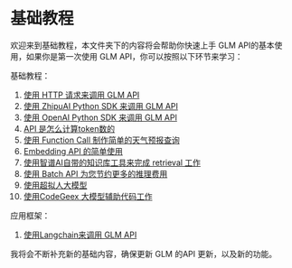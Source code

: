 # 基础教程

欢迎来到基础教程，本文件夹下的内容将会帮助你快速上手 GLM API的基本使用，如果你是第一次使用 GLM API，你可以按照以下环节来学习：

基础教程：

1. [使用 HTTP 请求来调用 GLM API](glm_http_request.ipynb)
2. [使用 ZhipuAI Python SDK 来调用 GLM API](glm_pysdk.ipynb)
3. [使用 OpenAI Python SDK 来调用 GLM API](glm_openai_sdk.ipynb)
4. [API 是怎么计算token数的](glm_token_count.ipynb)
5. [使用 Function Call 制作简单的天气预报查询](glm_function_call.ipynb)
6. [Embedding API 的简单使用](glm_embedding_pysdk.ipynb)
7. [使用智谱AI自带的知识库工具来完成 retrieval 工作](glm_retrieval.ipynb)
8. [使用 Batch API 为您节约更多的推理费用](glm_batch_api.ipynb)
9. [使用超拟人大模型](character_glm_pysdk.ipynb)
10. [使用CodeGeex 大模型辅助代码工作](codegeex.ipynb)

应用框架：

1. [使用Langchain来调用 GLM API](glm_langchain.ipynb)

我将会不断补充新的基础内容，确保更新 GLM 的API 更新，以及新的功能。